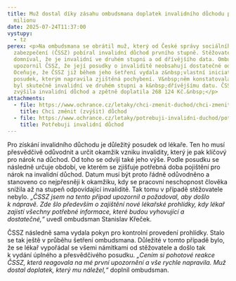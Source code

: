 ```yaml
---
title: Muž dostal díky zásahu ombudsmana doplatek invalidního důchodu přes čtvrt
  milionu
date: 2025-07-24T11:37:00
vystupy:
  - tz
perex: <p>Na ombudsmana se obrátil muž, který od České správy sociálního
  zabezpečení (ČSSZ) pobíral invalidní důchod prvního stupně. Stěžovatel se však
  domníval, že je invalidní ve druhém stupni a od dřívějšího data. Ombudsman
  upozornil ČSSZ, že její posudky o invaliditě neobsahují dostatečné odůvodnění.
  Oceňuje, že ČSSZ již během jeho šetření vydala z&nbsp;vlastní iniciativy nový
  posudek, kterým napravila zjištěná pochybení. V&nbsp;něm konstatovala, že muž
  byl skutečně invalidní ve druhém stupni a k&nbsp;dřívějšímu datu. ČSSZ muži
  zvýšila invalidní důchod a zpětně doplatila 268 124 Kč.&nbsp;</p>
attachments:
  - file: https://www.ochrance.cz/letaky/chci-zmenit-duchod/chci-zmenit-duchod.pdf
    title: Chci změnit (zvýšit) důchod
  - file: https://www.ochrance.cz/letaky/potrebuji-invalidni-duchod/potrebuji-invalidni-duchod.pdf
    title: Potřebuji invalidní důchod
---
```

<p>Pro získání invalidního důchodu je důležitý posudek od lékaře. Ten ho musí přesvědčivě odůvodnit a určit okamžik vzniku invalidity, který je pak klíčový pro nárok na důchod. Od toho se odvíjí také jeho výše. Podle posudku se následně určuje období, ve kterém se zjišťuje potřebná doba pojištění pro nárok na invalidní důchod. Datum musí být proto řádně odůvodněno a stanoveno co nejpřesněji k&nbsp;okamžiku, kdy se pracovní neschopnost člověka snížila až na stupeň odpovídající invaliditě. Tak tomu v&nbsp;případě stěžovatele nebylo. 
<i>„ČSSZ jsem na tento případ upozornil a požadoval, aby došlo k&nbsp;nápravě. Zde šlo především o zajištění nové lékařské prohlídky, kdy lékař zajistí všechny potřebné informace, které budou vyhovující a dostatečné,“&nbsp;</i>uvedl ombudsman Stanislav Křeček.&nbsp;</p>
<p>ČSSZ následně sama vydala pokyn pro kontrolní provedení prohlídky. Stalo se tak ještě v&nbsp;průběhu šetření ombudsmana. Důležité v&nbsp;tomto případě bylo, že se lékař vypořádal se všemi námitkami od stěžovatele a&nbsp;došlo tak k&nbsp;vydání úplného a přesvědčivého posudku. 
<i>„Cením si pohotové reakce ČSSZ, která reagovala na mé první upozornění a vše rychle napravila. Muž dostal doplatek, který mu náležel,“</i> doplnil ombudsman.&nbsp;</p>
